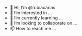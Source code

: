 - 👋 Hi, I’m @rubiacarias
- 👀 I’m interested in ...
- 🌱 I’m currently learning ...
- 💞️ I’m looking to collaborate on ...
- 📫 How to reach me ...

<!---
rubiacarias/rubiacarias is a ✨ special ✨ repository because its `README.md` (this file) appears on your GitHub profile.
You can click the Preview link to take a look at your changes.
--->

